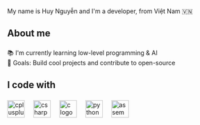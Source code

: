 

###

<p align="left">My name is Huy Nguyễn and I'm a developer, from Việt Nam 🇻🇳</p>

### 

<h2 align="left">About me</h2>

###


📚 I'm currently learning low-level programming & AI<br>
🎯 Goals: Build cool projects and contribute to open-source<br>


###

<h2 align="left">I code with</h2>

###

<div align="left">
  <img src="https://cdn.jsdelivr.net/gh/devicons/devicon/icons/cplusplus/cplusplus-original.svg" height="40" alt="cplusplus logo" />
  <img width="12" />
  <img src="https://cdn.jsdelivr.net/gh/devicons/devicon/icons/csharp/csharp-original.svg" height="40" alt="csharp logo" />
  <img width="12" />
  <img src="https://upload.wikimedia.org/wikipedia/commons/1/19/C_Logo.png" height="40" alt="c logo" />
  <img width="12" />
  <img src="https://cdn.jsdelivr.net/gh/devicons/devicon/icons/python/python-original.svg" height="40" alt="python logo" />
  <img width="12" />
<img src="https://img.shields.io/badge/Assembly-525252?style=for-the-badge&logo=assembler&logoColor=white" height="40" alt="assembly logo" />

</div>
